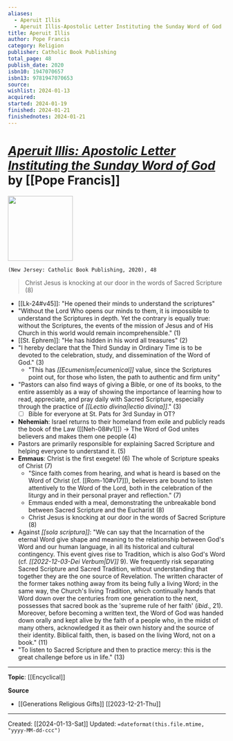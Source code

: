 ```yaml
---
aliases:
  - Aperuit Illis
  - Aperuit Illis-Apostolic Letter Instituting the Sunday Word of God
title: Aperuit Illis
author: Pope Francis
category: Religion
publisher: Catholic Book Publishing
total_page: 48
publish_date: 2020
isbn10: 1947070657
isbn13: 9781947070653
source: 
wishlist: 2024-01-13
acquired: 
started: 2024-01-19
finished: 2024-01-21
finishednotes: 2024-01-21
---
```

# *[Aperuit Illis: Apostolic Letter Instituting the Sunday Word of God](https://www.vatican.va/content/francesco/en/motu_proprio/documents/papa-francesco-motu-proprio-20190930_aperuit-illis.html)* by [[Pope Francis]]

<img src="http://books.google.com/books/content?id=GZGVzAEACAAJ&printsec=frontcover&img=1&zoom=1&source=gbs_api" width=150>

`(New Jersey: Catholic Book Publishing, 2020), 48`

>Christ Jesus is knocking at our door in the words of Sacred Scripture (8)

- [[Lk-24#v45]]: "He opened their minds to understand the scriptures"
- "Without the Lord Who opens our minds to them, it is impossible to understand the Scriptures in depth. Yet the contrary is equally true: without the Scriptures, the events of the mission of Jesus and of His Church in this world would remain incomprehensible." (1)
- [[St. Ephrem]]: "He has hidden in his word all treasures" (2)
- "I hereby declare that the Third Sunday in Ordinary Time is to be devoted to the celebration, study, and dissemination of the Word of God." (3)
	- "This has *[[Ecumenism|ecumenical]]* value, since the Scriptures point out, for those who listen, the path to authentic and firm unity"
- "Pastors can also find ways of giving a Bible, or one of its books, to the entire assembly as a way of showing the importance of learning how to read, appreciate, and pray daily with Sacred Scripture, especially through the practice of *[[Lectio divina|lectio divina]]*." (3)
	- [ ] Bible for everyone at St. Pats for 3rd Sunday in OT?
- **Nehemiah**: Israel returns to their homeland from exile and publicly reads the book of the Law ([[Neh-08#v1]]) → The Word of God unites believers and makes them one people (4)
- Pastors are primarily responsible for explaining Sacred Scripture and helping everyone to understand it. (5)
- **Emmaus**: Christ is the first exegete! (6) The whole of Scripture speaks of Christ (7)
	- "Since faith comes from hearing, and what is heard is based on the Word of Christ (cf. [[Rom-10#v17]]), believers are bound to listen attentively to the Word of the Lord, both in the celebration of the liturgy and in their personal prayer and reflection." (7)
	- Emmaus ended with a meal, demonstrating the unbreakable bond between Sacred Scripture and the Eucharist (8)
	- Christ Jesus is knocking at our door in the words of Sacred Scripture (8)
- Against *[[sola scriptura]]*: "We can say that the Incarnation of the eternal Word give shape and meaning to the relationship between God's Word and our human language, in all its historical and cultural contingency. This event gives rise to Tradition, which is also God's Word (cf. *[[2022-12-03-Dei Verbum|DV]]* 9). We frequently risk separating Sacred Scripture and Sacred Tradition, without understanding that together they are the one source of Revelation. The written character of the former takes nothing away from its being fully a living Word; in the same way, the Church's living Tradition, which continually hands that Word down over the centuries from one generation to the next, possesses that sacred book as the 'supreme rule of her faith' (*ibid*., 21). Moreover, before becoming a written text, the Word of God was handed down orally and kept alive by the faith of a people who, in the midst of many others, acknowledged it as their own history and the source of their identity. Biblical faith, then, is based on the living Word, not on a book." (11)
- "To listen to Sacred Scripture and then to practice mercy: this is the great challenge before us in life." (13)

--- 
**Topic**: [[Encyclical]]

**Source**
- [[Generations Religious Gifts]] [[2023-12-21-Thu]]

---
Created: [[2024-01-13-Sat]]
Updated: `=dateformat(this.file.mtime, "yyyy-MM-dd-ccc")`